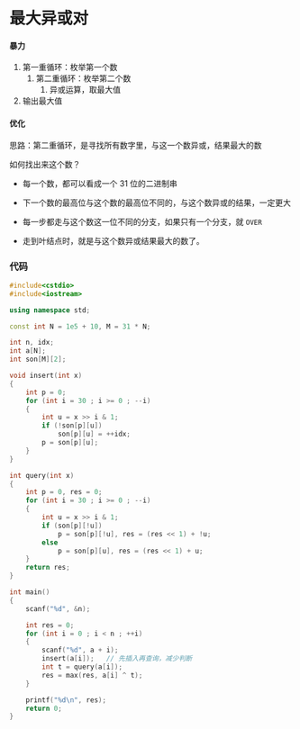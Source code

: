 # 最大异或对

#### 暴力

1. 第一重循环：枚举第一个数
   1. 第二重循环：枚举第二个数
      1. 异或运算，取最大值
2. 输出最大值

#### 优化

思路：第二重循环，是寻找所有数字里，与这一个数异或，结果最大的数

如何找出来这个数？

* 每一个数，都可以看成一个 31 位的二进制串

* 下一个数的最高位与这个数的最高位不同的，与这个数异或的结果，一定更大

* 每一步都走与这个数这一位不同的分支，如果只有一个分支，就 $\texttt{OVER}$

* 走到叶结点时，就是与这个数异或结果最大的数了。

### 代码

```cpp
#include<cstdio>
#include<iostream>

using namespace std;

const int N = 1e5 + 10, M = 31 * N;

int n, idx;
int a[N];
int son[M][2];

void insert(int x)
{
	int p = 0;
	for (int i = 30 ; i >= 0 ; --i)
	{
		int u = x >> i & 1;
		if (!son[p][u])
			son[p][u] = ++idx;
		p = son[p][u];
	}
}

int query(int x)
{
	int p = 0, res = 0;
	for (int i = 30 ; i >= 0 ; --i)
	{
		int u = x >> i & 1;
		if (son[p][!u])
			p = son[p][!u], res = (res << 1) + !u;
		else
			p = son[p][u], res = (res << 1) + u;
	}
	return res;
}

int main()
{
	scanf("%d", &n);

	int res = 0;
	for (int i = 0 ; i < n ; ++i)
	{
		scanf("%d", a + i);
		insert(a[i]);	// 先插入再查询，减少判断
		int t = query(a[i]);
		res = max(res, a[i] ^ t);
	}

	printf("%d\n", res);
	return 0;
}
```